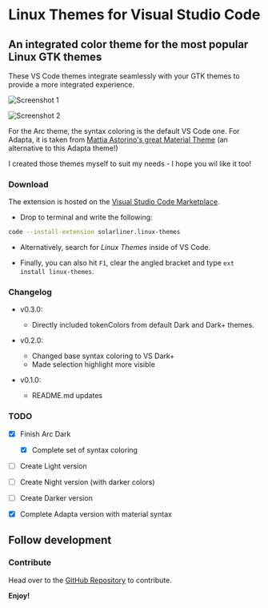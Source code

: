 # Linux Themes for Visual Studio Code

## An integrated color theme for the most popular Linux GTK themes

These VS Code themes integrate seamlessly with your GTK themes to provide a more integrated experience.

![Screenshot 1](https://raw.githubusercontent.com/SolarLiner/vscode-arc-theme/master/res/Screenshot%20from%202017-05-14%2013-45-06.png)

![Screenshot 2](https://raw.githubusercontent.com/SolarLiner/vscode-arc-theme/master/res/Capture%20d'%C3%A9cran%20de%202017-07-05%2023-01-01.png)

For the Arc theme, the syntax coloring is the default VS Code one. For Adapta, it is taken from [Mattia Astorino's great Material Theme](https://github.com/equinusocio/vsc-material-theme) (an alternative to this Adapta theme!)

I created those themes myself to suit my needs - I hope you wil like it too!

### Download

The extension is hosted on the [Visual Studio Code Marketplace](https://marketplace.visualstudio.com/items?itemName=SolarLiner.arc-theme).

* Drop to terminal and write the following:

```bash
code --install-extension solarliner.linux-themes
```

* Alternatively, search for *Linux Themes* inside of VS Code.

* Finally, you can also hit ```F1```, clear the angled bracket and type ```ext install linux-themes```.

### Changelog

* v0.3.0:
  * Directly included tokenColors from default Dark and Dark+ themes.

* v0.2.0:
  * Changed base syntax coloring to VS Dark+
  * Made selection highlight more visible

* v0.1.0:
  * README.md updates

### TODO

* [x] Finish Arc Dark
  * [x] Complete set of syntax coloring

* [ ] Create Light version

* [ ] Create Night version (with darker colors)

* [ ] Create Darker version

* [x] Complete Adapta version with material syntax

## Follow development

### Contribute

Head over to the [GitHub Repository](https://github.com/SolarLiner/vscode-arc-theme) to contribute.

**Enjoy!**

